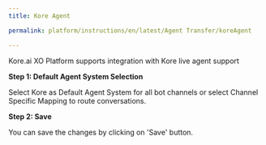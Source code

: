 ```yaml
---
title: Kore Agent

permalink: platform/instructions/en/latest/Agent Transfer/koreAgent

---
```

Kore.ai XO Platform supports integration with Kore live agent support

<container>
  
**Step 1: Default Agent System Selection**
 
Select Kore as Default Agent System for all bot channels or select Channel Specific Mapping to route conversations.

</container>

<container>
  
**Step 2: Save**
 
 You can save the changes by clicking on 'Save' button.
 
</container>

